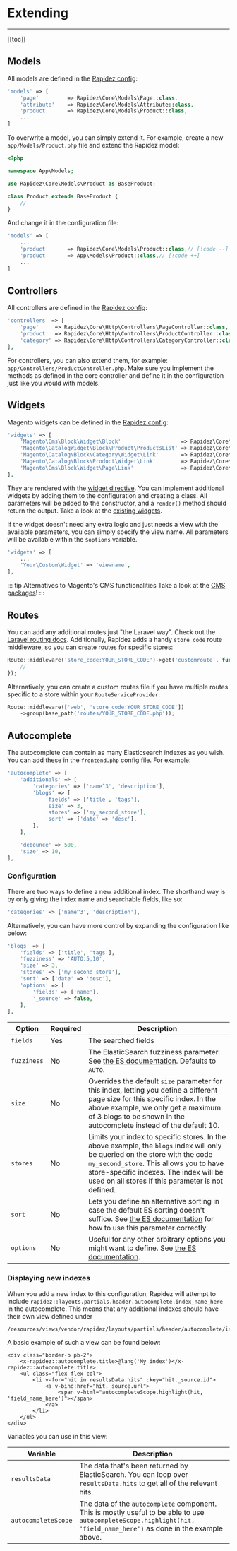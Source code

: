 # Extending

---

[[toc]]

## Models

All models are defined in the [Rapidez config](configuration.md#rapidez):

```php
'models' => [
    'page'         => Rapidez\Core\Models\Page::class,
    'attribute'    => Rapidez\Core\Models\Attribute::class,
    'product'      => Rapidez\Core\Models\Product::class,
    ...
]
```

To overwrite a model, you can simply extend it. For example, create a new `app/Models/Product.php` file and extend the Rapidez model:

```php
<?php

namespace App\Models;

use Rapidez\Core\Models\Product as BaseProduct;

class Product extends BaseProduct {
    //
}
```

And change it in the configuration file:

```php
'models' => [
    ...
    'product'      => Rapidez\Core\Models\Product::class,// [!code --]
    'product'      => App\Models\Product::class,// [!code ++]
    ...
]
```

## Controllers

All controllers are defined in the [Rapidez config](configuration.md#rapidez):

```php
'controllers' => [
    'page'     => Rapidez\Core\Http\Controllers\PageController::class,
    'product'  => Rapidez\Core\Http\Controllers\ProductController::class,
    'category' => Rapidez\Core\Http\Controllers\CategoryController::class,
],
```

For controllers, you can also extend them, for example: `app/Controllers/ProductController.php`. Make sure you implement the methods as defined in the core controller and define it in the configuration just like you would with models.

## Widgets

Magento widgets can be defined in the [Rapidez config](configuration.md#rapidez): 

```php
'widgets' => [
    'Magento\Cms\Block\Widget\Block'                   => Rapidez\Core\Widgets\Block::class,
    'Magento\CatalogWidget\Block\Product\ProductsList' => Rapidez\Core\Widgets\ProductList::class,
    'Magento\Catalog\Block\Category\Widget\Link'       => Rapidez\Core\Widgets\ProductAndCategoryLink::class,
    'Magento\Catalog\Block\Product\Widget\Link'        => Rapidez\Core\Widgets\ProductAndCategoryLink::class,
    'Magento\Cms\Block\Widget\Page\Link'               => Rapidez\Core\Widgets\PageLink::class,
],
```

They are rendered with the [widget directive](theming.md#widget). You can implement additional widgets by adding them to the configuration and creating a class. All parameters will be added to the constructor, and a `render()` method should return the output. Take a look at the [existing widgets](https://github.com/rapidez/core/tree/master/src/Widgets).

If the widget doesn't need any extra logic and just needs a view with the available parameters, you can simply specify the view name. All parameters will be available within the `$options` variable.

```php
'widgets' => [
    ...
    'Your\Custom\Widget' => 'viewname',
],
```

::: tip Alternatives to Magento's CMS functionalities
Take a look at the [CMS packages](packages.md#cms)!
:::

## Routes

You can add any additional routes just "the Laravel way". Check out the [Laravel routing docs](https://laravel.com/docs/11.x/routing). Additionally, Rapidez adds a handy `store_code` route middleware, so you can create routes for specific stores:

```php
Route::middleware('store_code:YOUR_STORE_CODE')->get('customroute', function () {
    // 
});
```

Alternatively, you can create a custom routes file if you have multiple routes specific to a store within your `RouteServiceProvider`:

```php
Route::middleware(['web', 'store_code:YOUR_STORE_CODE'])
    ->group(base_path('routes/YOUR_STORE_CODE.php'));
```

## Autocomplete

The autocomplete can contain as many Elasticsearch indexes as you wish. You can add these in the `frontend.php` config file. For example:

```php
'autocomplete' => [
    'additionals' => [
        'categories' => ['name^3', 'description'],
        'blogs' => [
            'fields' => ['title', 'tags'],
            'size' => 3,
            'stores' => ['my_second_store'],
            'sort' => ['date' => 'desc'],
        ],
    ],

    'debounce' => 500,
    'size' => 10,
],
```

### Configuration

There are two ways to define a new additional index. The shorthand way is by only giving the index name and searchable fields, like so:

```php
'categories' => ['name^3', 'description'],
```

Alternatively, you can have more control by expanding the configuration like below:

```php
'blogs' => [
    'fields' => ['title', 'tags'],
    'fuzziness' => 'AUTO:5,10',
    'size' => 3,
    'stores' => ['my_second_store'],
    'sort' => ['date' => 'desc'],
    'options' => [
        'fields' => ['name'],
        '_source' => false,
    ],
],
```

| Option | Required | Description |
|---|---|---|
| `fields` | Yes | The searched fields |
| `fuzziness` | No | The ElasticSearch fuzziness parameter. See [the ES documentation](https://www.elastic.co/guide/en/elasticsearch/reference/7.17/common-options.html#fuzziness). Defaults to `AUTO`. |
| `size` | No | Overrides the default `size` parameter for this index, letting you define a different page size for this specific index. In the above example, we only get a maximum of 3 blogs to be shown in the autocomplete instead of the default 10. |
| `stores` | No | Limits your index to specific stores. In the above example, the `blogs` index will only be queried on the store with the code `my_second_store`. This allows you to have store-specific indexes. The index will be used on all stores if this parameter is not defined. |
| `sort` | No | Lets you define an alternative sorting in case the default ES sorting doesn't suffice. See [the ES documentation](https://www.elastic.co/guide/en/elasticsearch/reference/7.17/sort-search-results.html) for how to use this parameter correctly. |
| `options` | No | Useful for any other arbitrary options you might want to define. See [the ES documentation](https://www.elastic.co/guide/en/elasticsearch/reference/7.17/search-your-data.html). |

### Displaying new indexes

When you add a new index to this configuration, Rapidez will attempt to include `rapidez::layouts.partials.header.autocomplete.index_name_here` in the autocomplete. This means that any additional indexes should have their own view defined under
```
/resources/views/vendor/rapidez/layouts/partials/header/autocomplete/index_name_here.blade.php
```

A basic example of such a view can be found below:

```blade
<div class="border-b pb-2">
    <x-rapidez::autocomplete.title>@lang('My index')</x-rapidez::autocomplete.title>
    <ul class="flex flex-col">
        <li v-for="hit in resultsData.hits" :key="hit._source.id">
            <a v-bind:href="hit._source.url">
                <span v-html="autocompleteScope.highlight(hit, 'field_name_here')"></span>
            </a>
        </li>
    </ul>
</div>
```

Variables you can use in this view:


| Variable | Description |
|---|---|
| `resultsData` | The data that's been returned by ElasticSearch. You can loop over `resultsData.hits` to get all of the relevant hits. |
| `autocompleteScope` | The data of the `autocomplete` component. This is mostly useful to be able to use `autocompleteScope.highlight(hit, 'field_name_here')` as done in the example above. |
